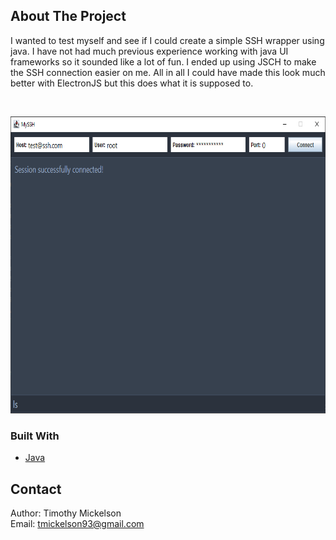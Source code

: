 <!-- ABOUT THE PROJECT -->
## About The Project

I wanted to test myself and see if I could create a simple SSH wrapper using java. I have not had much previous experience working
with java UI frameworks so it sounded like a lot of fun. I ended up using JSCH to make the SSH connection easier on me. All in all I could have
made this look much better with ElectronJS but this does what it is supposed to.

<br />
<p align="left">
  <img src="images/app.png" alt="Logo" width="550" height="475">
</p>

### Built With

* [Java](https://www.oracle.com/)


<!-- CONTACT -->
## Contact

Author: Timothy Mickelson <br/>
Email: tmickelson93@gmail.com
